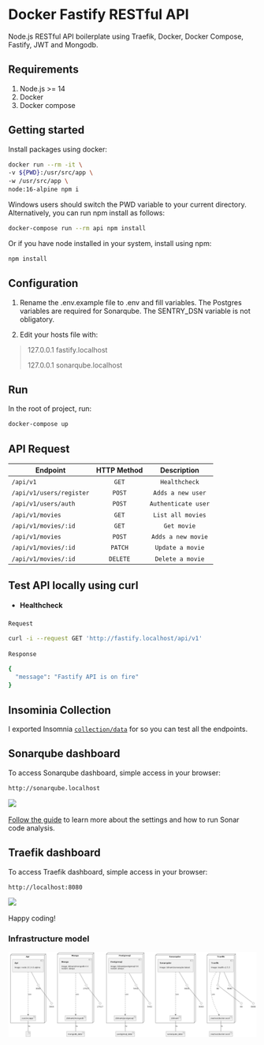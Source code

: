 # Docker Fastify RESTful API

Node.js RESTful API boilerplate using Traefik, Docker, Docker Compose, Fastify, JWT and Mongodb.

## Requirements
1. Node.js >= 14
2. Docker
3. Docker compose

## Getting started

Install packages using docker:

```sh
docker run --rm -it \
-v ${PWD}:/usr/src/app \
-w /usr/src/app \
node:16-alpine npm i
```

Windows users should switch the PWD variable to your current directory. Alternatively, you can run npm install as follows:

```sh
docker-compose run --rm api npm install
```

Or if you have node installed in your system, install using npm:

```sh
npm install
```

## Configuration

1. Rename the .env.example file to .env and fill variables. The Postgres variables are required for Sonarqube. The SENTRY_DSN variable is not obligatory.

2. Edit your hosts file with:
  >127.0.0.1 fastify.localhost
  >
  >127.0.0.1 sonarqube.localhost

## Run

In the root of project, run:

```sh
docker-compose up
```

## API Request

| Endpoint                           | HTTP Method             | Description             |
| ---------------------------------- | :---------------------: | :---------------------: |
| `/api/v1`                          | `GET`                   | `Healthcheck`           |
| `/api/v1/users/register`           | `POST`                  | `Adds a new user`       |
| `/api/v1/users/auth`               | `POST`                  | `Authenticate user`     |
| `/api/v1/movies`                   | `GET`                   | `List all movies`       |
| `/api/v1/movies/:id`               | `GET`                   | `Get movie`             |
| `/api/v1/movies`                   | `POST`                  | `Adds a new movie`      |
| `/api/v1/movies/:id`               | `PATCH`                 | `Update a movie`        |
| `/api/v1/movies/:id`               | `DELETE`                | `Delete a movie`        |


## Test API locally using curl

- #### Healthcheck

`Request`
```bash
curl -i --request GET 'http://fastify.localhost/api/v1'
```

`Response`
```bash
{
  "message": "Fastify API is on fire"
}
```

## Insominia Collection

I exported Insomnia [`collection/data`](insomnia_2021-02-07.json) for so you can test all the endpoints.

## Sonarqube dashboard

To access Sonarqube dashboard, simple access in your browser:

```sh
http://sonarqube.localhost
```

![](/sonarqube.png)

[Follow the guide](SONARQUBE.md) to learn more about the settings and how to run Sonar code analysis.

## Traefik dashboard

To access Traefik dashboard, simple access in your browser:

```sh
http://localhost:8080
```

![](/traefik.png)

Happy coding!


### Infrastructure model

![Infrastructure model](.infragenie/infrastructure_model.png)